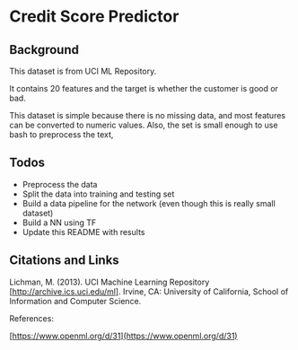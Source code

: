 # Credit Score Predictor
## Background 
This dataset is from UCI ML Repository.

It contains 20 features and the target is whether the customer is good or bad.

This dataset is simple because there is no missing data, and most features can be converted to numeric values. Also, the set is small enough to use bash to preprocess the text, 


## Todos
* Preprocess the data
* Split the data into training and testing set
* Build a data pipeline for the network (even though this is really small dataset)
* Build a NN using TF
* Update this README with results


## Citations and Links

Lichman, M. (2013). UCI Machine Learning Repository [http://archive.ics.uci.edu/ml]. Irvine, CA: University of California, School of Information and Computer Science.


References:

[https://www.openml.org/d/31](https://www.openml.org/d/31)

